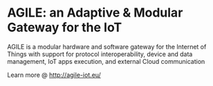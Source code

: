 # AGILE: an Adaptive & Modular Gateway for the IoT

AGILE is a modular hardware and software gateway for the Internet of Things with support for protocol interoperability, device and data management, IoT apps execution, and external Cloud communication

Learn more @ http://agile-iot.eu/
